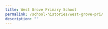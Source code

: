 ```yaml
---
title: West Grove Primary School
permalink: /school-histories/west-grove-pri/
description: ""
---
```

